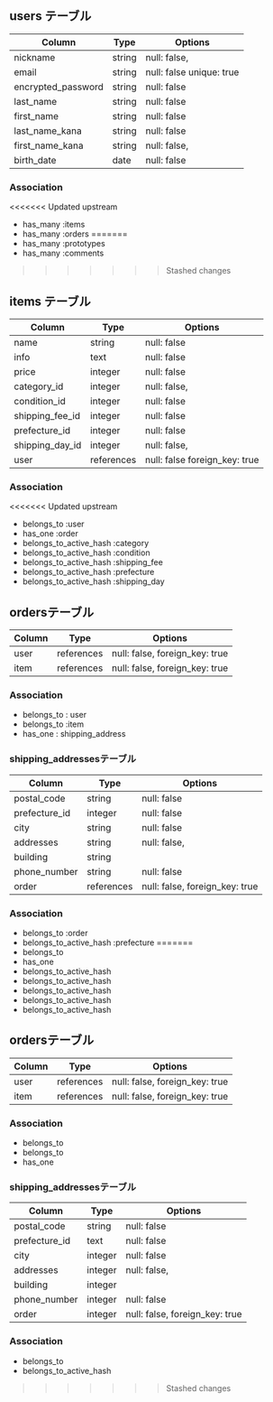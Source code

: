## users テーブル

| Column             | Type   | Options                   |
| ------------------ | ------ | ------------------------- |
| nickname           | string | null: false,              |
| email              | string | null: false  unique: true |
|encrypted_password  | string | null: false               |
| last_name          | string | null: false               |
| first_name         | string | null: false               |
| last_name_kana     | string | null: false               |
| first_name_kana    | string | null: false,              |
| birth_date         | date   | null: false               |

### Association
<<<<<<< Updated upstream
- has_many :items
- has_many :orders
=======
- has_many :prototypes
- has_many :comments
>>>>>>> Stashed changes

## items テーブル

| Column          | Type       | Options                        |
| --------------- | ---------- | ------------------------------ |
| name            | string     | null: false                    |
| info            | text       | null: false                    |
| price           | integer    | null: false                    |
| category_id     | integer    | null: false,                   |
| condition_id    | integer    | null: false                    |
| shipping_fee_id | integer    | null: false                    |
| prefecture_id   | integer    | null: false                    |
| shipping_day_id | integer    | null: false,                   |
| user            | references | null: false foreign_key: true  |

### Association
<<<<<<< Updated upstream
- belongs_to :user  
- has_one :order  
- belongs_to_active_hash :category  
- belongs_to_active_hash :condition  
- belongs_to_active_hash :shipping_fee  
- belongs_to_active_hash :prefecture  
- belongs_to_active_hash :shipping_day

## ordersテーブル

| Column    | Type       | Options                        |
| --------- | ---------- | -------------------------------|
| user      | references | null: false, foreign_key: true |
| item      | references | null: false, foreign_key: true |

### Association
- belongs_to : user
- belongs_to :item
- has_one : shipping_address

### shipping_addressesテーブル

| Column          | Type       | Options                        |
| --------------- | ---------- | ------------------------------ |
| postal_code     | string     | null: false                    |
| prefecture_id   | integer    | null: false                    |
| city            | string     | null: false                    |
| addresses       | string     | null: false,                   |
| building        | string     |                                |
| phone_number    | string     | null: false                    |
| order           | references | null: false, foreign_key: true |
### Association
- belongs_to :order
- belongs_to_active_hash :prefecture
=======
- belongs_to 
-	has_one 
-	belongs_to_active_hash 
-	belongs_to_active_hash 
-	belongs_to_active_hash 
-	belongs_to_active_hash 
-	belongs_to_active_hash 


## ordersテーブル

| Column    | Type       | Options                        |
| --------- | ---------- | -------------------------------|
| user      | references | null: false, foreign_key: true |
| item      | references | null: false, foreign_key: true |

### Association
-	belongs_to 
-	belongs_to 
-	has_one

### shipping_addressesテーブル

| Column          | Type       | Options                        |
| --------------- | ---------- | ------------------------------ |
| postal_code     | string     | null: false                    |
| prefecture_id   | text       | null: false                    |
| city            | integer    | null: false                    |
| addresses       | integer    | null: false,                   |
| building        | integer    |                                |
| phone_number    | integer    | null: false                    |
| order           | integer    | null: false, foreign_key: true |
### Association
-	belongs_to 
-	belongs_to_active_hash
>>>>>>> Stashed changes
